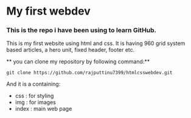 # My first webdev

### This is the repo i have been using to learn GitHub.



This is my first website using html and css. It is having 960 grid system based articles, a hero unit, fixed header, footer etc.

** you can clone my repository by following command:**
```
git clone https://github.com/rajputtinu7399/htmlcsswebdev.git
```


And it is a containing:
- css : for styling
- img : for images
- index : main web page